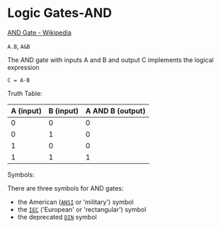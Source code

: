 # Logic Gates-AND

[AND Gate - Wikipedia](https://en.wikipedia.org/wiki/AND_gate)

`A.B`, `A&B`

The AND gate with inputs A and B and output C implements the logical expression

`C = A⋅B`

Truth Table:

A (input)| B (input)| A AND B (output)
---------| -------- | --------------
0  | 0 | 0
0  | 1 | 0
1  | 0 | 0
1  | 1 | 1


Symbols:

There are three symbols for AND gates:
* the American ([`ANSI`](https://upload.wikimedia.org/wikipedia/commons/thumb/6/64/AND_ANSI.svg/100px-AND_ANSI.svg.png) or 'military') symbol
* the [`IEC`](https://upload.wikimedia.org/wikipedia/commons/thumb/0/0f/AND_IEC.svg/100px-AND_IEC.svg.png) ('European' or 'rectangular') symbol
* the deprecated [`DIN`](https://upload.wikimedia.org/wikipedia/commons/thumb/b/b4/AND_DIN.svg/100px-AND_DIN.svg.png) symbol

